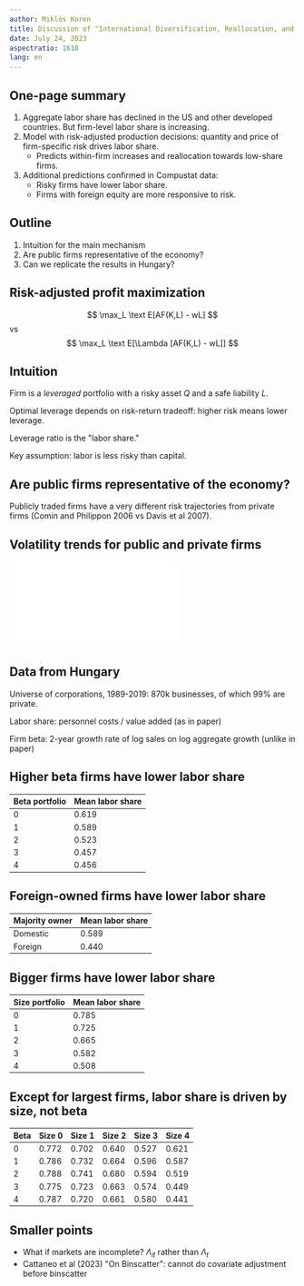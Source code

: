 ```yaml
---
author: Miklós Koren
title: Discussion of "International Diversification, Reallocation, and the Labor Share"
date: July 24, 2023
aspectratio: 1610
lang: en
---
```


## One-page summary
1. Aggregate labor share has declined in the US and other developed countries. But firm-level labor share is increasing.
2. Model with risk-adjusted production decisions: quantity and price of firm-specific risk drives labor share.
    - Predicts within-firm increases and reallocation towards low-share firms.
4. Additional predictions confirmed in Compustat data: 
    - Risky firms have lower labor share.
    - Firms with foreign equity are more responsive to risk.

## Outline
1. Intuition for the main mechanism
2. Are public firms representative of the economy?
3. Can we replicate the results in Hungary?

## Risk-adjusted profit maximization
$$
\max_L \text E[AF(K,L) - wL]
$$
vs
$$
\max_L \text E[\Lambda [AF(K,L) - wL]]
$$

## Intuition
Firm is a *leveraged* portfolio with a risky asset $Q$ and a safe liability $L$.

Optimal leverage depends on risk-return tradeoff: higher risk means lower leverage.

Leverage ratio is the "labor share." 

Key assumption: labor is less risky than capital.

## Are public firms representative of the economy?
Publicly traded firms have a very different risk trajectories from private firms (Comin and Philippon 2006 vs Davis et al 2007).

## Volatility trends for public and private firms
![Davis et al 2007 (Figure 2.5)](fig/fig2-5.pdf)

## Data from Hungary
Universe of corporations, 1989-2019: 870k businesses, of which 99% are private.

Labor share: personnel costs / value added (as in paper)

Firm beta: 2-year growth rate of log sales on log aggregate growth (unlike in paper)


## Higher beta firms have lower labor share
| Beta portfolio | Mean labor share     |
-----------------|-----------|
| 0                        | 0.619     |
| 1                        | 0.589     |
| 2                        | 0.523     |
| 3                        | 0.457     |
| 4                        | 0.456     |

## Foreign-owned firms have lower labor share
| Majority owner | Mean labor share |
|-------------------------------------------------------|--------|
| Domestic                                                     | 0.589  |
| Foreign                                                     | 0.440  |

## Bigger firms have lower labor share
| Size portfolio | Mean labor share   |
|----------------|--------|
| 0              | 0.785  |
| 1              | 0.725  |
| 2              | 0.665  |
| 3              | 0.582  |
| 4              | 0.508  |


## Except for largest firms, labor share is driven by size, not beta
| Beta | Size 0 | Size 1 | Size 2 | Size 3 | Size 4 | 
|--------------------------|------------------|------------------|------------------|------------------|------------------|
| 0                        | 0.772            | 0.702            | 0.640            | 0.527            | 0.621            |
| 1                        | 0.786            | 0.732            | 0.664            | 0.596            | 0.587            |
| 2                        | 0.788            | 0.741            | 0.680            | 0.594            | 0.519            |
| 3                        | 0.775            | 0.723            | 0.663            | 0.574            | 0.449            |
| 4                        | 0.787            | 0.720            | 0.661            | 0.580            | 0.441            |

## Smaller points
- What if markets are incomplete? $\Lambda_{it}$ rather than $\Lambda_t$
- Cattaneo et al (2023) "On Binscatter": cannot do covariate adjustment before binscatter